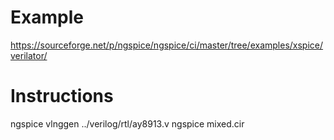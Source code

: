 # Example

https://sourceforge.net/p/ngspice/ngspice/ci/master/tree/examples/xspice/verilator/

# Instructions

ngspice vlnggen ../verilog/rtl/ay8913.v
ngspice mixed.cir


